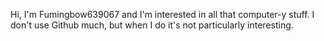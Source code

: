 Hi, I'm Fumingbow639067 and I'm interested in all that computer-y stuff.
I don't use Github much, but when I do it's not particularly interesting.
